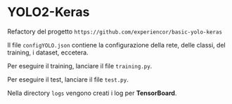 # YOLO2-Keras

Refactory del progetto `https://github.com/experiencor/basic-yolo-keras`

Il file `configYOLO.json` contiene la configurazione della rete, delle classi, del training, i dataset, eccetera.

Per eseguire il training, lanciare il file `training.py`.

Per eseguire il test, lanciare il file `test.py`.

Nella directory `logs` vengono creati i log per **TensorBoard**.